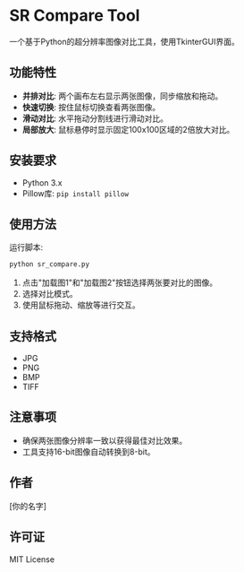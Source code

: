 # SR Compare Tool

一个基于Python的超分辨率图像对比工具，使用TkinterGUI界面。

## 功能特性

- **并排对比**: 两个画布左右显示两张图像，同步缩放和拖动。
- **快速切换**: 按住鼠标切换查看两张图像。
- **滑动对比**: 水平拖动分割线进行滑动对比。
- **局部放大**: 鼠标悬停时显示固定100x100区域的2倍放大对比。

## 安装要求

- Python 3.x
- Pillow库: `pip install pillow`

## 使用方法

运行脚本:

```bash
python sr_compare.py
```

1. 点击"加载图1"和"加载图2"按钮选择两张要对比的图像。
2. 选择对比模式。
3. 使用鼠标拖动、缩放等进行交互。

## 支持格式

- JPG
- PNG
- BMP
- TIFF

## 注意事项

- 确保两张图像分辨率一致以获得最佳对比效果。
- 工具支持16-bit图像自动转换到8-bit。

## 作者

[你的名字]

## 许可证

MIT License
